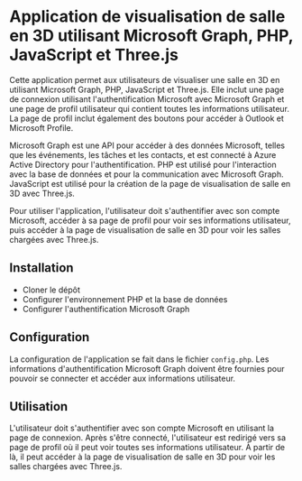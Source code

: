 Application de visualisation de salle en 3D utilisant Microsoft Graph, PHP, JavaScript et Three.js
==================================================================================================

Cette application permet aux utilisateurs de visualiser une salle en 3D en utilisant Microsoft Graph, PHP, JavaScript et Three.js. Elle inclut une page de connexion utilisant l'authentification Microsoft avec Microsoft Graph et une page de profil utilisateur qui contient toutes les informations utilisateur. La page de profil inclut également des boutons pour accéder à Outlook et Microsoft Profile.

Microsoft Graph est une API pour accéder à des données Microsoft, telles que les événements, les tâches et les contacts, et est connecté à Azure Active Directory pour l'authentification. PHP est utilisé pour l'interaction avec la base de données et pour la communication avec Microsoft Graph. JavaScript est utilisé pour la création de la page de visualisation de salle en 3D avec Three.js.

Pour utiliser l'application, l'utilisateur doit s'authentifier avec son compte Microsoft, accéder à sa page de profil pour voir ses informations utilisateur, puis accéder à la page de visualisation de salle en 3D pour voir les salles chargées avec Three.js.

Installation
------------

- Cloner le dépôt
- Configurer l'environnement PHP et la base de données
- Configurer l'authentification Microsoft Graph

Configuration
-------------

La configuration de l'application se fait dans le fichier `config.php`. Les informations d'authentification Microsoft Graph doivent être fournies pour pouvoir se connecter et accéder aux informations utilisateur.

Utilisation
-----------

L'utilisateur doit s'authentifier avec son compte Microsoft en utilisant la page de connexion. Après s'être connecté, l'utilisateur est redirigé vers sa page de profil où il peut voir toutes ses informations utilisateur. À partir de là, il peut accéder à la page de visualisation de salle en 3D pour voir les salles chargées avec Three.js.

